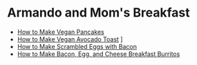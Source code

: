 # Armando and Mom's Breakfast 
- [How to Make Vegan Pancakes](pancakes.md)
- [How to Make Vegan Avocado Toast](toast.md) ]
- [How to Make Scrambled Eggs with Bacon](eggs.md)
- [How to Make Bacon, Egg, and Cheese Breakfast Burritos](burritos.md)